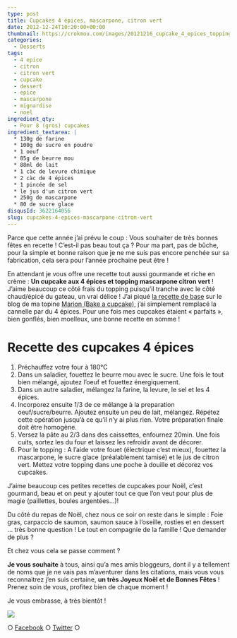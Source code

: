 ```yaml
---
type: post
title: Cupcakes 4 épices, mascarpone, citron vert
date: 2012-12-24T10:20:00+00:00
thumbnail: https://crokmou.com/images/20121216_cupcake_4_epices_topping_mascarpone_citron_vert_00321.jpg
categories:
  - Desserts
tags:
  - 4 epice
  - citron
  - citron vert
  - cupcake
  - dessert
  - epice
  - mascarpone
  - mignardise
  - noel
ingredient_qty:
  - Pour 8 (gros) cupcakes
ingredient_textarea: |
  * 130g de farine
  * 100g de sucre en poudre
  * 1 oeuf
  * 85g de beurre mou
  * 88ml de lait
  * 1 càc de levure chimique
  * 2 càc de 4 épices
  * 1 pincée de sel
  * le jus d'un citron vert
  * 250g de mascarpone
  * 80 de sucre glace
disqusId: 3622164056
slug: cupcakes-4-epices-mascarpone-citron-vert
---
```


Parce que cette année j’ai prévu le coup : Vous souhaiter de très bonnes fêtes en recette ! C’est-il pas beau tout ça ? Pour ma part, pas de bûche, pour la simple et bonne raison que je ne me suis pas encore penchée sur sa fabrication, cela sera pour l’année prochaine peut être !

En attendant je vous offre une recette tout aussi gourmande et riche en crème : **Un cupcake aux 4 épices et topping mascarpone citron vert** ! J’aime beaucoup ce côté frais du topping puisqu’il tranche avec le côté chaud/épicé du gateau, un vrai délice ! J’ai piqué [la recette de base](http://bakeacupcake.canalblog.com/archives/2012/01/25/23336037.html) sur le blog de ma topine [Marion (Bake a cupcake)](http://bakeacupcake.canalblog.com/), j’ai simplement remplacé la cannelle par du 4 épices. Pour une fois mes cupcakes étaient « parfaits », bien gonflés, bien moelleux, une bonne recette en somme !

# **Recette des cupcakes 4 épices**

1.  Préchauffez votre four à 180°C
2.  Dans un saladier, fouettez le beurre mou avec le sucre. Une fois le tout bien mélangé, ajoutez l’oeuf et fouettez énergiquement.
3.  Dans un autre saladier, mélangez la farine, la levure, le sel et les 4 épices.
4.  Incorporez ensuite 1/3 de ce mélange à la preparation oeuf/sucre/beurre. Ajoutez ensuite un peu de lait, mélangez. Répétez cette opération jusqu’à ce qu’il n’y ai plus rien. Votre préparation finale doit être homogène.
5.  Versez la pâte au 2/3 dans des caissettes, enfournez 20min. Une fois cuits, sortez les du four et laissez les refroidir avant de décorer.
6.  Pour le topping : A l’aide votre fouet (électrique c’est mieux), fouettez la mascarpone, le sucre glace (préalablement tamisé) et le jus de citron vert. Mettez votre topping dans une poche à douille et décorez vos cupcakes.

J’aime beaucoup ces petites recettes de cupcakes pour Noël, c’est gourmand, beau et on peut y ajouter tout ce que l’on veut pour plus de magie (paillettes, boules argentées…)!

Du côté du repas de Noël, chez nous ce soir on reste dans le simple : Foie gras, carpaccio de saumon, saumon sauce à l’oseille, rosties et en dessert … très bonne question ! Le tout en compagnie de la famille ! Que demander de plus ?

Et chez vous cela se passe comment ?

**Je vous souhaite** à tous, ainsi qu’a mes amis bloggeurs, dont il y a tellement de noms que je ne vais pas m’aventurer dans les citations, mais vous vous reconnaitrez j’en suis certaine, **un très Joyeux Noël et de Bonnes Fêtes** ! Prenez soin de vous, profitez bien de chaque moment !

Je vous embrasse, à très bientôt !

[![](http://www.crokmou.com/wp-content/uploads/2012/12/20121216_cupcake_4_epices_topping_mascarpone_citron_vert_0045-200x3001-200x300.jpg)](http://www.crokmou.com/wp-content/uploads/2012/12/20121216_cupcake_4_epices_topping_mascarpone_citron_vert_0045-200x3001.jpg)

○ [Facebook](https://www.facebook.com/crokmou.blog) ○ [Twitter](https://twitter.com/Crokmou) ○